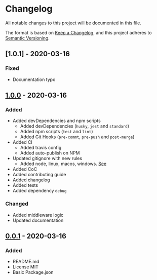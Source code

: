 # Changelog

All notable changes to this project will be documented in this file.

The format is based on [Keep a Changelog](https://keepachangelog.com/en/1.0.0/),
and this project adheres to [Semantic Versioning](https://semver.org/spec/v2.0.0.html).

## [1.0.1] - 2020-03-16

### Fixed
- Documentation typo


## [1.0.0] - 2020-03-16

### Added

- Added devDependencies and npm scripts
  - Added devDependencies (`husky`, `jest` and `standard`)
  - Added npm scripts (`test` and `lint`)
  - Added Git Hooks (`pre-commt`, `pre-push` and `post-merge`)
- Added CI
  - Added travis config
  - Added auto-publish on NPM
- Updated gitignore with new rules
  - Added node, linux, macos, windows. [See](https://www.gitignore.io/?templates=node,linux,macos,windows)
- Added CoC
- Added contributing guide
- Added changelog
- Added tests
- Added dependency `debug`

### Changed

- Added middleware logic
- Updated documentation

## [0.0.1] - 2020-03-16

### Added

- README.md
- License MIT
- Basic Package.json

[Unreleased]: https://github.com/ulisesgascon/express-simple-pagination/compare/v1.0.0...HEAD
[1.0.0]: https://github.com/ulisesgascon/express-simple-pagination/releases/tag/v1.0.0
[0.0.1]: https://github.com/ulisesgascon/express-simple-pagination/releases/tag/v0.0.1